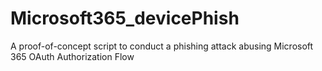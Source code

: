 # Microsoft365_devicePhish
A proof-of-concept script to conduct a phishing attack abusing Microsoft 365 OAuth Authorization Flow 
